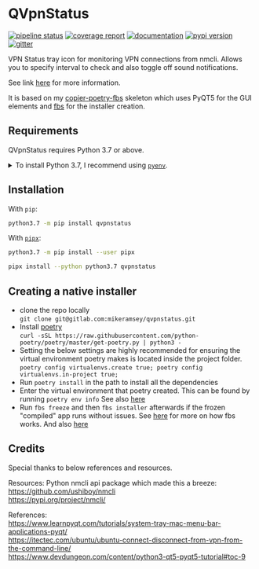 # QVpnStatus

[![pipeline status](https://gitlab.com/mikeramsey/qvpnstatus/badges/master/pipeline.svg)](https://gitlab.com/mikeramsey/qvpnstatus/pipelines)
[![coverage report](https://gitlab.com/mikeramsey/qvpnstatus/badges/master/coverage.svg)](https://gitlab.com/mikeramsey/qvpnstatus/commits/master)
[![documentation](https://img.shields.io/badge/docs-mkdocs%20material-blue.svg?style=flat)](https://mikeramsey.gitlab.io/qvpnstatus/)
[![pypi version](https://img.shields.io/pypi/v/qvpnstatus.svg)](https://pypi.org/project/qvpnstatus/)
[![gitter](https://badges.gitter.im/join%20chat.svg)](https://gitter.im/qvpnstatus/community)

VPN Status tray icon for monitoring VPN connections from nmcli. Allows you to specify interval to check and also toggle off sound notifications.

See link [here](https://wizardassistant.com/qvpn-status-monitor-status-and-restart-vpn-connections-in-linux/) for more information.

It is based on my [copier-poetry-fbs](https://gitlab.com/mikeramsey/copier-poetry-fbs) skeleton which uses PyQT5 for the GUI elements and [fbs](https://github.com/mherrmann/fbs) for the installer creation.


## Requirements

QVpnStatus requires Python 3.7 or above.

<details>
<summary>To install Python 3.7, I recommend using <a href="https://github.com/pyenv/pyenv"><code>pyenv</code></a>.</summary>

```bash
# install pyenv
git clone https://github.com/pyenv/pyenv ~/.pyenv

# setup pyenv (you should also put these three lines in .bashrc or similar)
export PATH="${HOME}/.pyenv/bin:${PATH}"
export PYENV_ROOT="${HOME}/.pyenv"
eval "$(pyenv init -)"

# install Python 3.7
pyenv install 3.7.12

# make it available globally
pyenv global system 3.7.12
```
</details>

## Installation

With `pip`:
```bash
python3.7 -m pip install qvpnstatus
```

With [`pipx`](https://github.com/pipxproject/pipx):
```bash
python3.7 -m pip install --user pipx

pipx install --python python3.7 qvpnstatus
```

## Creating a native installer
-  clone the repo locally   
   `git clone git@gitlab.com:mikeramsey/qvpnstatus.git`
-  Install [poetry](https://python-poetry.org/)   
   `curl -sSL https://raw.githubusercontent.com/python-poetry/poetry/master/get-poetry.py | python3 -`   
-  Setting the below settings are highly recommended for ensuring the virtual environment poetry makes is located inside the project folder.    
   `poetry config virtualenvs.create true; poetry config virtualenvs.in-project true;`
-  Run `poetry install` in the path to install all the dependencies
-  Enter the virtual environment that poetry created. This can be found by running `poetry env info` See also [here](https://python-poetry.org/docs/managing-environments/)
-  Run `fbs freeze` and then `fbs installer` afterwards if the frozen "compiled" app runs without issues. See [here](https://github.com/mherrmann/fbs-tutorial) for more on how fbs works. And also [here](https://www.learnpyqt.com/tutorials/packaging-pyqt5-apps-fbs/)

## Credits
Special thanks to below references and resources.

Resources:
Python nmcli api package which made this a breeze:   
https://github.com/ushiboy/nmcli   
https://pypi.org/project/nmcli/

References:  
https://www.learnpyqt.com/tutorials/system-tray-mac-menu-bar-applications-pyqt/   
https://itectec.com/ubuntu/ubuntu-connect-disconnect-from-vpn-from-the-command-line/   
https://www.devdungeon.com/content/python3-qt5-pyqt5-tutorial#toc-9   